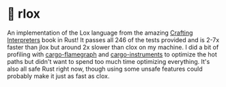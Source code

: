 # 🥯 rlox

An implementation of the Lox language from the amazing [Crafting Interpreters](https://craftinginterpreters.com/) book in Rust! It passes all 246 of the tests provided and is 2-7x faster than jlox but around 2x slower than clox on my machine. I did a bit of profiling with [cargo-flamegraph](https://github.com/flamegraph-rs/flamegraph) and [cargo-instruments](https://github.com/cmyr/cargo-instruments) to optimize the hot paths but didn't want to spend too much time optimizing everything. It's also all safe Rust right now, though using some unsafe features could probably make it just as fast as clox.
